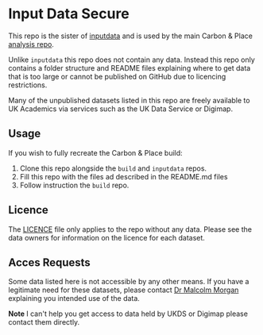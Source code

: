# Input Data Secure

This repo is the sister of [inputdata](https://github.com/PlaceBasedCarbonCalculator/inputdata) and is used by the main Carbon & Place  [analysis repo](https://github.com/PlaceBasedCarbonCalculator/build).

Unlike `inputdata` this repo does not contain any data. Instead this repo only contains a folder structure and README files explaining where to get data that is too large or cannot be published on GitHub due to licencing restrictions.

Many of the unpublished datasets listed in this repo are freely available to UK Academics via services such as the UK Data Service or Digimap.

## Usage

If you wish to fully recreate the Carbon & Place build:

1. Clone this repo alongside the `build` and `inputdata` repos.
1. Fill this repo with the files ad described in the README.md files
1. Follow instruction the `build` repo.

## Licence

The [LICENCE](https://github.com/PlaceBasedCarbonCalculator/inputdatasecure/blob/main/LICENSE) file only applies to the repo without any data. Please see the data owners for information on the licence for each dataset.

## Acces Requests

Some data listed here is not accessible by any other means. If you have a legitimate need for these datasets, please contact [Dr Malcolm Morgan](https://github.com/mem48) explaining you intended use of the data. 

**Note** I can't help you get access to data held by UKDS or Digimap please contact them directly.
